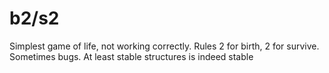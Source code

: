 # b2/s2
Simplest game of life, not working correctly. 
Rules 2 for birth, 2 for survive. 
Sometimes bugs. At least stable structures is indeed stable
